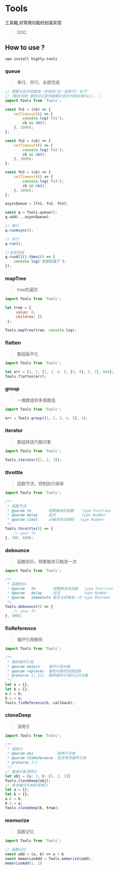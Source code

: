 # Tools
工具箱,对常用功能的封装实现

> DOC

## How to use ?

```npm
npm install highly-tools
```

### queue
> 串行、并行、全部完成
```javascript
// 需要对异步函数做一些修改(包一层即可) 如下:
//（略显鸡肋 曾尝试过装饰器模式自行内部封装fail...）
import Tools from 'Tools';

const fn1 = (cb) => {
    setTimeout(() => {
        console.log('fn1');
        cb && cb();
    }, 1000);
};

const fn2 = (cb) => {
    setTimeout(() => {
        console.log('fn2');
        cb && cb();
    }, 3000);
};

const fn3 = (cb) => {
    setTimeout(() => {
        console.log('fn3');
        cb && cb();
    }, 1000);
};

asyncQueue = [fn1, fn2, fn3];

const q = Tools.queue();
q.add(...asyncQueue);

// 串行
q.runAsync();

// 并行
q.run();

//全部完成
q.runAll().then(() => {
    console.log('全部完成了');
});
```

### mapTree
> tree的遍历
```javascript
import Tools from 'Tools';

let tree = {
     value: 0,
     children: []
 };

Tools.mapTree(tree, console.log);
```

### flatten
> 数组扁平化
```javascript
import Tools from 'Tools';

let arr = [1, 2, [1, 3, 4, 5, [3, 4], 5, 7], 668];
Tools.flatten(arr);
```

### group
> 一维数组转多维数组
```javascript
import Tools from 'Tools';

arr = Tools.group([1, 2, 3, 4, 5], 2);
```

### iterator
> 数组转迭代器对象
```javascript
import Tools from 'Tools';

Tools.iterator([1, 2, 3]);
```

### throttle
> 函数节流，控制执行频率
```javascript
import Tools from 'Tools';

/**
 * 函数节流
 * @param fn        频繁触发的函数    type Function
 * @param delay     延迟            type Number
 * @param limit     必触发时间限制   type Number
 */
Tools.throttle(() => {
    // your fn
}, 300, 600);
```

### debounce
> 函数防抖，频繁触发只触发一次
```javascript
import Tools from 'Tools';

/**
 * 函数防抖
 * @param   fn        频繁触发的函数   type Function
 * @param   delay     延迟           type Number
 * @param   immediate 是否立即触发一次 type Boolean
 */
Tools.debounce(() => {
    // your fn
}, 300);

```

### fixReference
> 循环引用解除
```javascript
import Tools from 'Tools';

/**
 * 解除循环引用
 * @param object    循环引用对象
 * @param replacer  重构对象的回调函数
 * @returns {{_$}}  解除循环引用的占位对象
 */
let a = {};
let b = {};
a.b = b;
b.a = a;
Tools.fixReference(b, callback);

```

### cloneDeep
> 深拷贝
```javascript
import Tools from 'Tools';

/**
 * 深拷贝
 * @param obj           被拷贝对象
 * @param fixReference  是否考虑循环引用
 * @returns {*}
 */
// 普通对象深拷贝
let obj = {a: 3, b: [1, 2, 3]}
Tools.cloneDeep(obj);
// 考虑循环引用的深拷贝
let a = {};
let b = {};
a.b = b;
b.a = a;
Tools.cloneDeep(b, true);

```

### memorize
> 函数记忆
```javascript
import Tools from 'Tools';

// 函数记忆
const add = (a, b) => a + b
const memorizeAdd = Tools.memorize(add);
memorizeAdd(1, 2)
```
